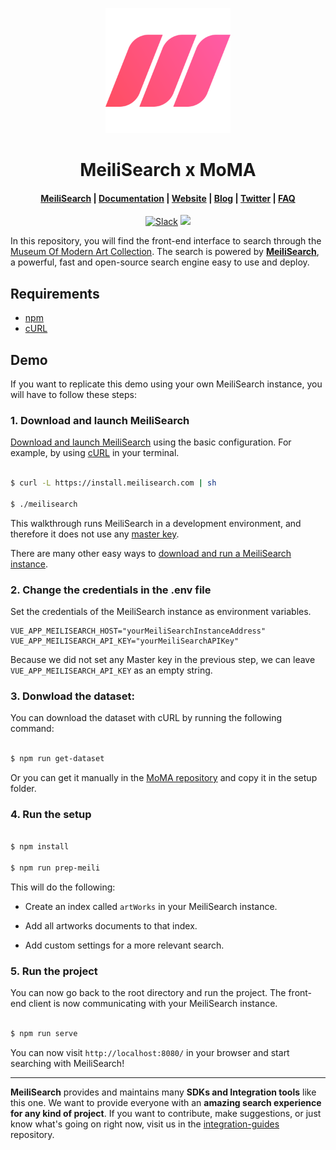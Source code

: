 <p align="center">
  <img src="https://raw.githubusercontent.com/meilisearch/integration-guides/master/assets/logos/logo.svg" alt="MeiliSearch-Vue" width="200" height="200" />
</p>
<h1 align="center">MeiliSearch x MoMA</h1>

<h4 align="center">
  <a href="https://github.com/meilisearch/MeiliSearch">MeiliSearch</a> |
  <a href="https://docs.meilisearch.com">Documentation</a> |
  <a href="https://www.meilisearch.com">Website</a> |
  <a href="https://blog.meilisearch.com">Blog</a> |
  <a href="https://twitter.com/meilisearch">Twitter</a> |
  <a href="https://docs.meilisearch.com/faq">FAQ</a>
</h4>

<p align="center">
  <a href="https://slack.meilisearch.com"><img src="https://img.shields.io/badge/slack-MeiliSearch-blue.svg?logo=slack" alt="Slack"></a>
  <a href="https://github.com/meilisearch/MeiliSearch/discussions" alt="Discussions"><img src="https://img.shields.io/badge/github-discussions-red" /></a>
</p>



In this repository, you will find the front-end interface to search through the [Museum Of Modern Art Collection](https://github.com/MuseumofModernArt/collection). The search is powered by [**MeiliSearch**](https://github.com/meilisearch/meilisearch), a powerful, fast and open-source search engine easy to use and deploy.





## Requirements

 - [npm](https://www.npmjs.com/get-npm)
 - [cURL](https://curl.haxx.se/download.html)

## Demo

If you want to replicate this demo using your own MeiliSearch instance, you will have to follow these steps:

  
### 1. Download and launch MeiliSearch

  

[Download and launch MeiliSearch](https://docs.meilisearch.com/guides/advanced_guides/installation.html) using the basic configuration. For example, by using [cURL](https://curl.haxx.se/) in your terminal.

```bash

$ curl -L https://install.meilisearch.com | sh

$ ./meilisearch

```

This walkthrough runs MeiliSearch in a development environment, and therefore it does not use any [master key](https://docs.meilisearch.com/guides/advanced_guides/configuration.html#master-key).

 There are many other easy ways to [download and run a MeiliSearch instance](https://docs.meilisearch.com/guides/advanced_guides/installation.html#download-and-launch).


### 2. Change the credentials in the .env file

Set the credentials of the MeiliSearch instance as environment variables. 
```
VUE_APP_MEILISEARCH_HOST="yourMeiliSearchInstanceAddress"
VUE_APP_MEILISEARCH_API_KEY="yourMeiliSearchAPIKey"
```

Because we did not set any Master key in the previous step, we can leave `VUE_APP_MEILISEARCH_API_KEY` as an empty string.


### 3. Donwload the dataset:

You can download the dataset with cURL by running the following command: 
```bash

$ npm run get-dataset

```
Or you can get it manually in the [MoMA repository](https://github.com/MuseumofModernArt/collection/blob/master/Artworks.json) and copy it in the setup folder.


  ### 4. Run the setup
  ```bash

$ npm install

$ npm run prep-meili

```

This will do the following:

- Create an index called `artWorks` in your MeiliSearch instance.

- Add all artworks documents to that index.

- Add custom settings for a more relevant search.

### 5. Run the project

 
You can now go back to the root directory and run the project. The front-end client is now communicating with your MeiliSearch instance.

```bash

$ npm run serve

```

 You can now visit `http://localhost:8080/` in your browser and start searching with MeiliSearch!

<hr>

**MeiliSearch** provides and maintains many **SDKs and Integration tools** like this one. We want to provide everyone with an **amazing search experience for any kind of project**. If you want to contribute, make suggestions, or just know what's going on right now, visit us in the [integration-guides](https://github.com/meilisearch/integration-guides) repository.